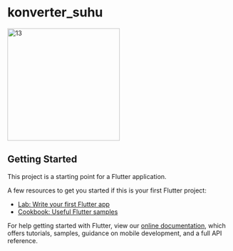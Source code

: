 # konverter_suhu

<img width="252" alt="13" src="https://user-images.githubusercontent.com/43262815/135579360-ee415438-19bc-4095-8cab-625510326d6f.png">


## Getting Started

This project is a starting point for a Flutter application.

A few resources to get you started if this is your first Flutter project:

- [Lab: Write your first Flutter app](https://flutter.dev/docs/get-started/codelab)
- [Cookbook: Useful Flutter samples](https://flutter.dev/docs/cookbook)

For help getting started with Flutter, view our
[online documentation](https://flutter.dev/docs), which offers tutorials,
samples, guidance on mobile development, and a full API reference.
